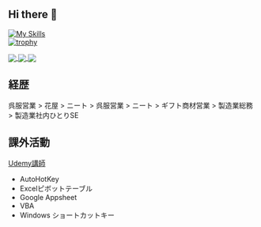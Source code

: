 ## Hi there 👋

[![My Skills](https://skillicons.dev/icons?i=vim,python)](https://skillicons.dev)
<br>
[![trophy](https://github-profile-trophy.vercel.app/?username=ikuma-hiroyuki&theme=dracula&column=4)](https://github.com/ryo-ma/github-profile-trophy)

<!-- top-langs -->
<a href="https://github.com/anuraghazra/github-readme-stats">
  <img align="center" src="https://github-readme-stats.vercel.app/api/top-langs/?username=ikuma-hiroyuki&theme=dracula&layout=compact" />
</a>


<!-- stats-sigma -->
<a href="https://github.com/anuraghazra/github-readme-stats">
  <img align="center" src="https://github-readme-stats-sigma-five.vercel.app/api?username=ikuma-hiroyuki&count_private=true&show_icons=true&theme=dracula" />
</a>

<!-- profile-summary-cards -->
<a href="https://github-profile-summary-cards.vercel.app/demo.html">
  <img align="center" src="https://github-profile-summary-cards.vercel.app/api/cards/profile-details?username=ikuma-hiroyuki&theme=dracula" />
</a>


## 経歴

呉服営業 > 花屋 > ニート > 呉服営業 > ニート > ギフト商材営業 > 製造業総務 > 製造業社内ひとりSE

## 課外活動

[Udemy講師](https://www.udemy.com/user/yi-jiu-jian-bo-zhi/)
- AutoHotKey
- Excelピボットテーブル
- Google Appsheet
- VBA
- Windows ショートカットキー

<!-- https://badgen.net/ -->
<!--
**ikuma-hiroyuki/ikuma-hiroyuki** is a ✨ _special_ ✨ repository because its `README.md` (this file) appears on your GitHub profile.

Here are some ideas to get you started:

- 🔭 I’m currently working on ...
- 🌱 I’m currently learning ...
- 👯 I’m looking to collaborate on ...
- 🤔 I’m looking for help with ...
- 💬 Ask me about ...
- 📫 How to reach me: ...
- 😄 Pronouns: ...
- ⚡ Fun fact: ...
-->

